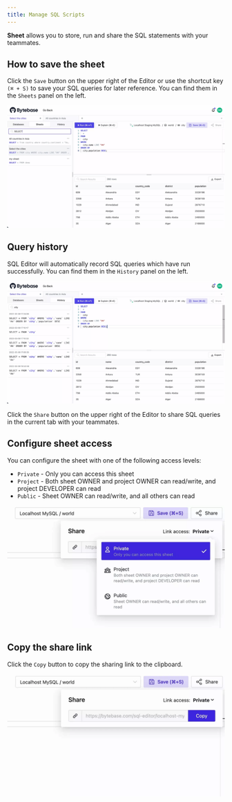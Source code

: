 ```yaml
---
title: Manage SQL Scripts
---
```


**Sheet** allows you to store, run and share the SQL statements with your teammates.

## How to save the sheet

Click the `Save` button on the upper right of the Editor or use the shortcut key `(⌘ + S)` to save your SQL queries for later reference. You can find them in the `Sheets` panel on the left.

![Sheets](/static/docs/sql-editor-sheets.webp)

## Query history

SQL Editor will automatically record SQL queries which have run successfully. You can find them in the `History` panel on the left.

![History](/static/docs/sql-editor-history.webp)

Click the `Share` button on the upper right of the Editor to share SQL queries in the current tab with your teammates.

## Configure sheet access

You can configure the sheet with one of the following access levels:

- `Private` - Only you can access this sheet
- `Project` - Both sheet OWNER and project OWNER can read/write, and project DEVELOPER can read
- `Public` - Sheet OWNER can read/write, and all others can read

![Configure access](/static/docs/sql-editor-share-link-access.webp)

## Copy the share link

Click the `Copy` button to copy the sharing link to the clipboard.

![Copy the share link](/static/docs/sql-editor-share-popover.webp)
